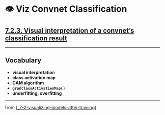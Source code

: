 # 👁 Viz Convnet Classification

## [**7.2.3.** Visual interpretation of a convnet’s classification result](https://livebook.manning.com/book/deep-learning-with-javascript/chapter-7/132)

---

## **Vocabulary**

- **visual interpretation**
- **class activation map**
- **CAM algorithm**
- **`gradClassActivationMap()`**
- **underfitting, overfitting**

---

from [[_7-2-visualizing-models-after-training]]

[//begin]: # "Autogenerated link references for markdown compatibility"
[_7-2-visualizing-models-after-training]: _7-2-visualizing-models-after-training.md "👁 Viz Models After Training"
[//end]: # "Autogenerated link references"
